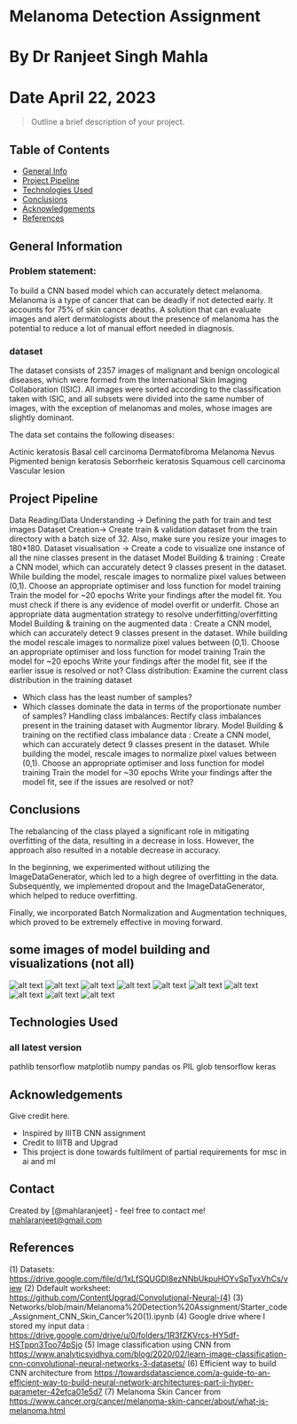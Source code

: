 # Melanoma Detection Assignment
# By Dr Ranjeet Singh Mahla
# Date April 22, 2023
> Outline a brief description of your project.


## Table of Contents
* [General Info](#general-information)
* [Project Pipeline](#Project-Pipeline)
* [Technologies Used](#technologies-used)
* [Conclusions](#conclusions)
* [Acknowledgements](#acknowledgements)
* [References](#References)

<!-- You can include any other section that is pertinent to your problem -->

## General Information

### Problem statement: 
To build a CNN based model which can accurately detect melanoma. Melanoma is a type of cancer that can be deadly if not detected early. It accounts for 75% of skin cancer deaths. A solution that can evaluate images and alert dermatologists about the presence of melanoma has the potential to reduce a lot of manual effort needed in diagnosis.

### dataset

The dataset consists of 2357 images of malignant and benign oncological diseases, which were formed from the International Skin Imaging Collaboration (ISIC). All images were sorted according to the classification taken with ISIC, and all subsets were divided into the same number of images, with the exception of melanomas and moles, whose images are slightly dominant.


The data set contains the following diseases:

Actinic keratosis
Basal cell carcinoma
Dermatofibroma
Melanoma
Nevus
Pigmented benign keratosis
Seborrheic keratosis
Squamous cell carcinoma
Vascular lesion


## Project Pipeline
Data Reading/Data Understanding → Defining the path for train and test images 
Dataset Creation→ Create train & validation dataset from the train directory with a batch size of 32. Also, make sure you resize your images to 180*180.
Dataset visualisation → Create a code to visualize one instance of all the nine classes present in the dataset 
Model Building & training : 
Create a CNN model, which can accurately detect 9 classes present in the dataset. While building the model, rescale images to normalize pixel values between (0,1).
Choose an appropriate optimiser and loss function for model training
Train the model for ~20 epochs
Write your findings after the model fit. You must check if there is any evidence of model overfit or underfit.
Chose an appropriate data augmentation strategy to resolve underfitting/overfitting 
Model Building & training on the augmented data :
Create a CNN model, which can accurately detect 9 classes present in the dataset. While building the model rescale images to normalize pixel values between (0,1).
Choose an appropriate optimiser and loss function for model training
Train the model for ~20 epochs
Write your findings after the model fit, see if the earlier issue is resolved or not?
Class distribution: Examine the current class distribution in the training dataset 
- Which class has the least number of samples?
- Which classes dominate the data in terms of the proportionate number of samples?
Handling class imbalances: Rectify class imbalances present in the training dataset with Augmentor library.
Model Building & training on the rectified class imbalance data :
Create a CNN model, which can accurately detect 9 classes present in the dataset. While building the model, rescale images to normalize pixel values between (0,1).
Choose an appropriate optimiser and loss function for model training
Train the model for ~30 epochs
Write your findings after the model fit, see if the issues are resolved or not?




<!-- You don't have to answer all the questions - just the ones relevant to your project. -->

## Conclusions

The rebalancing of the class played a significant role in mitigating overfitting of the data, resulting in a decrease in loss. However, the approach also resulted in a notable decrease in accuracy.

In the beginning, we experimented without utilizing the ImageDataGenerator, which led to a high degree of overfitting in the data. Subsequently, we implemented dropout and the ImageDataGenerator, which helped to reduce overfitting.

Finally, we incorporated Batch Normalization and Augmentation techniques, which proved to be extremely effective in moving forward.


## some images of model building and visualizations (not all)

![alt text](https://github.com/mahlaranjeet/Melanoma_Detection_Assignment_CNN/blob/main/images/Image1.png)
![alt text](https://github.com/mahlaranjeet/Melanoma_Detection_Assignment_CNN/blob/main/images/Image2.png)
![alt text](https://github.com/mahlaranjeet/Melanoma_Detection_Assignment_CNN/blob/main/images/Image3.png)
![alt text](https://github.com/mahlaranjeet/Melanoma_Detection_Assignment_CNN/blob/main/images/Image4.png)
![alt text](https://github.com/mahlaranjeet/Melanoma_Detection_Assignment_CNN/blob/main/images/Image5.png)
![alt text](https://github.com/mahlaranjeet/Melanoma_Detection_Assignment_CNN/blob/main/images/Image6.png)
![alt text](https://github.com/mahlaranjeet/Melanoma_Detection_Assignment_CNN/blob/main/images/Image7.png)
![alt text](https://github.com/mahlaranjeet/Melanoma_Detection_Assignment_CNN/blob/main/images/Image8.png)
![alt text](https://github.com/mahlaranjeet/Melanoma_Detection_Assignment_CNN/blob/main/images/Image9.png)
![alt text](https://github.com/mahlaranjeet/Melanoma_Detection_Assignment_CNN/blob/main/images/Image10.png)


<!-- You don't have to answer all the questions - just the ones relevant to your project. -->


## Technologies Used
### all latest version
pathlib 
tensorflow 
matplotlib
numpy 
pandas 
os
PIL 
glob 
tensorflow 
keras

<!-- As the libraries versions keep on changing, it is recommended to mention the version of library used in this project -->

## Acknowledgements
Give credit here.
- Inspired by IIITB CNN assignment
- Credit to IIITB and Upgrad
- This project is done towards fultilment of partial requirements for msc in ai and ml


## Contact
Created by [@mahlaranjeet] - feel free to contact me! mahlaranjeet@gmail.com

## References

(1) Datasets: https://drive.google.com/file/d/1xLfSQUGDl8ezNNbUkpuHOYvSpTyxVhCs/view
(2) Ddefault worksheet: https://github.com/ContentUpgrad/Convolutional-Neural-(4) 
(3) Networks/blob/main/Melanoma%20Detection%20Assignment/Starter_code_Assignment_CNN_Skin_Cancer%20(1).ipynb
(4) Google drive where I stored my input data : https://drive.google.com/drive/u/0/folders/1R3fZKVrcs-HY5df-HSTppn3Too74pSjo
(5) Image classification using CNN from https://www.analyticsvidhya.com/blog/2020/02/learn-image-classification-cnn-convolutional-neural-networks-3-datasets/
(6) Efficient way to build CNN architecture from https://towardsdatascience.com/a-guide-to-an-efficient-way-to-build-neural-network-architectures-part-ii-hyper-parameter-42efca01e5d7
(7) Melanoma Skin Cancer from https://www.cancer.org/cancer/melanoma-skin-cancer/about/what-is-melanoma.html

